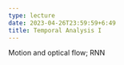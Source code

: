 ```yaml
---
type: lecture
date: 2023-04-26T23:59:59+6:49
title: Temporal Analysis I
---
```

Motion and optical flow; RNN

